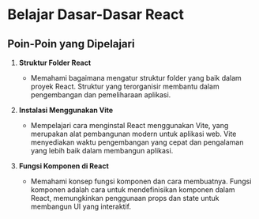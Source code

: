 # Belajar Dasar-Dasar React

## Poin-Poin yang Dipelajari

1. **Struktur Folder React**

   - Memahami bagaimana mengatur struktur folder yang baik dalam proyek React. Struktur yang terorganisir membantu dalam pengembangan dan pemeliharaan aplikasi.

2. **Instalasi Menggunakan Vite**

   - Mempelajari cara menginstal React menggunakan Vite, yang merupakan alat pembangunan modern untuk aplikasi web. Vite menyediakan waktu pengembangan yang cepat dan pengalaman yang lebih baik dalam membangun aplikasi.

3. **Fungsi Komponen di React**
   - Memahami konsep fungsi komponen dan cara membuatnya. Fungsi komponen adalah cara untuk mendefinisikan komponen dalam React, memungkinkan penggunaan props dan state untuk membangun UI yang interaktif.
